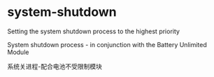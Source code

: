 # system-shutdown
Setting the system shutdown process to the highest priority

System shutdown process - in conjunction with the Battery Unlimited Module

系统关进程-配合电池不受限制模块
